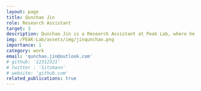 ```yaml
---
layout: page
title: Qunchao Jin
role: Research Assistant
target: 3
description: Qunchao Jin is a Research Assistant at ​​Peak Lab​​, where he focuses on ​​foundation model-based embodied navigation​​. Previously, he worked as a ​​Computer Vision Researcher​​ at ​​Lenovo Research​​, developing robotic inspection systems. He holds a ​​Master’s degree​​ from ​​East China Normal University​​, with research in ​​medical image analysis​​. Driven by a broad interest in ​​AI applications across industries​​, Qunchao aims to bridge advanced research with practical solutions to real-world challenges.
img: /PEAK-Lab/assets/img/jinqunchao.png
importance: 1
category: work
email: 'qunchao.jin@outlook.com'
# github: '12312321'
# twitter : 'Sitzmann'
# website: 'github.com'
related_publications: true
---
```

